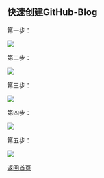 

## 快速创建GitHub-Blog


第一步：  

![](https://cwos111509sina.github.io/Blog/Source/GitHub/快速创建GitHub-Blog/0.png)

第二步：  

![](https://cwos111509sina.github.io/Blog/Source/GitHub/快速创建GitHub-Blog/1.png)

第三步：  

![](https://cwos111509sina.github.io/Blog/Source/GitHub/快速创建GitHub-Blog/2.png)

第四步：  

![](https://cwos111509sina.github.io/Blog/Source/GitHub/快速创建GitHub-Blog/3.png)

第五步：  

![](https://cwos111509sina.github.io/Blog/Source/GitHub/快速创建GitHub-Blog/4.png)








[返回首页](https://cwos111509sina.github.io/Blog)

